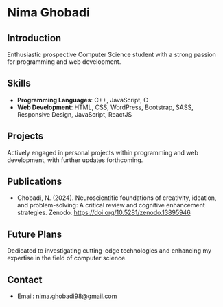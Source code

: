 # Nima Ghobadi

## Introduction
Enthusiastic prospective Computer Science student with a strong passion for programming and web development.

## Skills
- **Programming Languages**: C++, JavaScript, C
- **Web Development**: HTML, CSS, WordPress, Bootstrap, SASS, Responsive Design, JavaScript, ReactJS
  
## Projects
Actively engaged in personal projects within programming and web development, with further updates forthcoming.

## Publications
- Ghobadi, N. (2024). Neuroscientific foundations of creativity, ideation, and problem-solving: A critical review and cognitive enhancement strategies. Zenodo. https://doi.org/10.5281/zenodo.13895946

## Future Plans
Dedicated to investigating cutting-edge technologies and enhancing my expertise in the field of computer science.

## Contact
- Email: nima.ghobadi98@gmail.com

